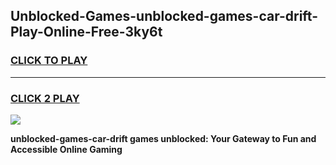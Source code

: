 
## Unblocked-Games-unblocked-games-car-drift-Play-Online-Free-3ky6t
<h3>
<a href="https://premium76.site?title=unblocked-games-car-drift&ref=26A">CLICK TO PLAY</a></h3>
<hr>

<h3>
<a href="https://premium76.site?title=unblocked-games-car-drift&ref=26A">CLICK 2 PLAY</a>
  
</h3>

<a href="https://premium76.site?title=unblocked-games-car-drift&ref=26A"><img src="https://clearcache.store/games.png"></a>


**unblocked-games-car-drift games unblocked: Your Gateway to Fun and Accessible Online Gaming**
